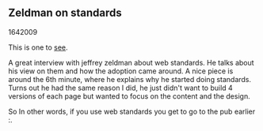 <article><h2>Zeldman on standards</h2><time><span class="day">16</span><span class="month">4</span><span class="year">2009</span></time><p>This is one to <a href="http://www.zeldman.com/2009/04/08/what-are-web-standards/">see</a>.</p><p>A great interview with jeffrey zeldman about web standards. He talks about his view on them and how the adoption came around. A nice piece is around the 6th minute, where he explains why he started doing standards. Turns out he had the same reason I did, he just didn't want to build 4 versions of each page but wanted to focus on the content and the design.</p><p>So In other words, if you use web standards you get to go to the pub earlier :.</p>			</article>